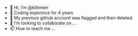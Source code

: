 - 👋 Hi, I’m @kithmen
- 👀 Coding experince for 4 years
- 🌱 My previous github account was flagged and then deleted.
- 💞️ I’m looking to collaborate on ...
- 📫 How to reach me ...

<!---
kithmen/kithmen is a ✨ special ✨ repository because its `README.md` (this file) appears on your GitHub profile.
You can click the Preview link to take a look at your changes.
--->
